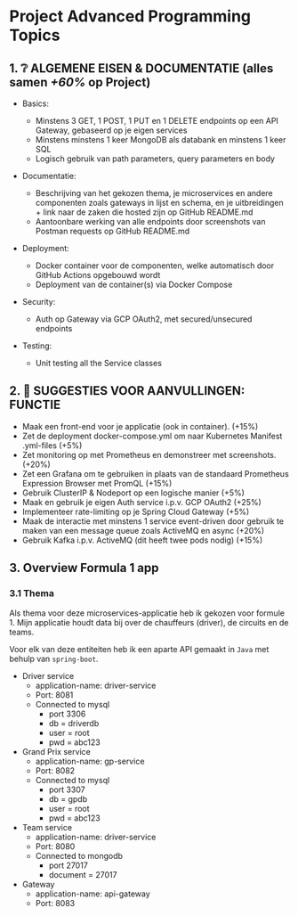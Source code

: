 # Project Advanced Programming Topics

## 1. ❔ **ALGEMENE EISEN & DOCUMENTATIE** (alles samen _+60%_ op Project)

- Basics:

  - Minstens 3 GET, 1 POST, 1 PUT en 1 DELETE endpoints op een API Gateway, gebaseerd op je eigen services
  - Minstens minstens 1 keer MongoDB als databank en minstens 1 keer SQL
  - Logisch gebruik van path parameters, query parameters en body

- Documentatie:

  - Beschrijving van het gekozen thema, je microservices en andere componenten zoals gateways in lijst en schema, en je uitbreidingen + link naar de zaken die hosted zijn op GitHub README.md
  - Aantoonbare werking van alle endpoints door screenshots van Postman requests op GitHub README.md

- Deployment:

  - Docker container voor de componenten, welke automatisch door GitHub Actions opgebouwd wordt
  - Deployment van de container(s) via Docker Compose

- Security:

  - Auth op Gateway via GCP OAuth2, met secured/unsecured endpoints

- Testing:
  - Unit testing all the Service classes

## 2. 🔧 SUGGESTIES VOOR AANVULLINGEN: FUNCTIE

- Maak een front-end voor je applicatie (ook in container). (+15%)
- Zet de deployment docker-compose.yml om naar Kubernetes Manifest .yml-files (+5%)
- Zet monitoring op met Prometheus en demonstreer met screenshots. (+20%)
- Zet een Grafana om te gebruiken in plaats van de standaard Prometheus Expression Browser met PromQL (+15%)
- Gebruik ClusterIP & Nodeport op een logische manier (+5%)
- Maak en gebruik je eigen Auth service i.p.v. GCP OAuth2 (+25%)
- Implementeer rate-limiting op je Spring Cloud Gateway (+5%)
- Maak de interactie met minstens 1 service event-driven door gebruik te maken van een message queue zoals ActiveMQ en async (+20%)
- Gebruik Kafka i.p.v. ActiveMQ (dit heeft twee pods nodig) (+15%)

## 3. Overview Formula 1 app

### 3.1 Thema

Als thema voor deze microservices-applicatie heb ik gekozen voor formule 1.
Mijn applicatie houdt data bij over de chauffeurs (driver), de circuits en de
teams.

Voor elk van deze entiteiten heb ik een aparte API gemaakt in `Java` met behulp
van `spring-boot`.

- Driver service
  - application-name: driver-service
  - Port: 8081
  - Connected to mysql
    - port 3306
    - db = driverdb
    - user = root
    - pwd = abc123
- Grand Prix service
  - application-name: gp-service
  - Port: 8082
  - Connected to mysql
    - port 3307
    - db = gpdb
    - user = root
    - pwd = abc123
- Team service
  - application-name: driver-service
  - Port: 8080
  - Connected to mongodb
    - port 27017
    - document = 27017
- Gateway
  - application-name: api-gateway
  - Port: 8083
